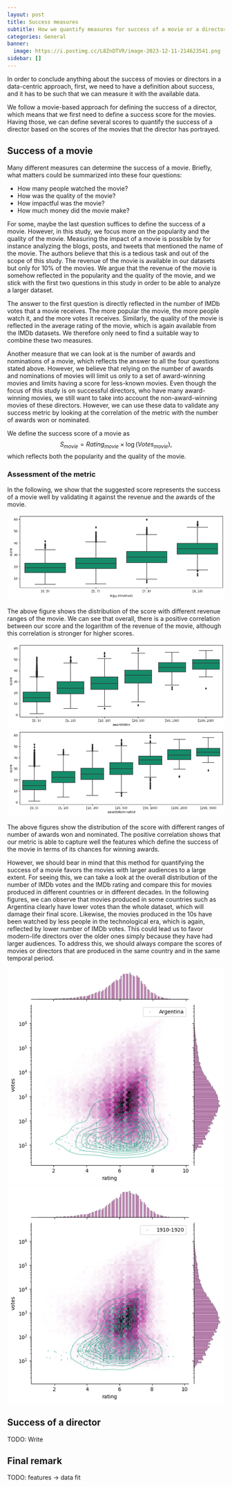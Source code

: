 ```yaml
---
layout: post
title: Success measures
subtitle: How we quantify measures for success of a movie or a director
categories: General
banner:
  image: https://i.postimg.cc/L8ZnDTVR/image-2023-12-11-214623541.png
sidebar: []
---
```


<!-- TODO: Let's refer to this post in the other postes -->

In order to conclude anything about the success of movies or directors in a data-centric approach, first, we need to have a definition about success, and it has to be such that we can measure it with the available data.

We follow a movie-based approach for defining the success of a director, which means that we first need to define a success score for the movies. Having those, we can define several scores to quantify the success of a director based on the scores of the movies that the director has portrayed.

## Success of a movie

Many different measures can determine the success of a movie. Briefly, what matters could be summarized into these four questions:
  - How many people watched the movie?
  - How was the quality of the movie?
  - How impactful was the movie?
  - How much money did the movie make?

For some, maybe the last question suffices to define the success of a movie. However, in this study, we focus more on the popularity and the quality of the movie. Measuring the impact of a movie is possible by for instance analyzing the blogs, posts, and tweets that mentioned the name of the movie. The authors believe that this is a tedious task and out of the scope of this study. The revenue of the movie is available in our datasets but only for 10% of the movies. We argue that the revenue of the movie is somehow reflected in the popularity and the quality of the movie, and we stick with the first two questions in this study in order to be able to analyze a larger dataset.

The answer to the first question is directly reflected in the number of IMDb votes that a movie receives. The more popular the movie, the more people watch it, and the more votes it receives. Similarly, the quality of the movie is reflected in the average rating of the movie, which is again available from the IMDb datasets. We therefore only need to find a suitable way to combine these two measures.

Another measure that we can look at is the number of awards and nominations of a movie, which reflects the answer to all the four questions stated above. However, we believe that relying on the number of awards and nominations of movies will limit us only to a set of award-winning movies and limits having a score for less-known movies. Even though the focus of this study is on successful directors, who have many award-winning movies, we still want to take into account the non-award-winning movies of these directors. However, we can use these data to validate any success metric by looking at the correlation of the metric with the number of awards won or nominated.

We define the success score of a movie as
$$
S_{movie} = {Rating}_{movie} \times \log({Votes}_{movie}),
$$
which reflects both the popularity and the quality of the movie.

### Assessment of the metric

In the following, we show that the suggested score represents the success of a movie well by validating it against the revenue and the awards of the movie.

![votes-ratings-country](../assets/figs/scores/corr-score-revenue.png)

The above figure shows the distribution of the score with different revenue ranges of the movie. We can see that overall, there is a positive correlation between our score and the logarithm of the revenue of the movie, although this correlation is stronger for higher scores.

![votes-ratings-country](../assets/figs/scores/corr-score-awardsWon.png)
![votes-ratings-country](../assets/figs/scores/corr-score-awardsNominated.png)

The above figures show the distribution of the score with different ranges of number of awards won and nominated. The positive correlation shows that our metric is able to capture well the features which define the success of the movie in terms of its chances for winning awards.

However, we should bear in mind that this method for quantifying the success of a movie favors the movies with larger audiences to a large extent. For seeing this, we can take a look at the overall distribution of the number of IMDb votes and the IMDb rating and compare this for movies produced in different countries or in different decades. In the following figures, we can observe that movies produced in some countries such as Argentina clearly have lower votes than the whole dataset, which will damage their final score. Likewise, the movies produced in the 10s have been watched by less people in the technological era, which is again, reflected by lower number of IMDb votes. This could lead us to favor modern-life directors over the older ones simply because they have had larger audiences. To address this, we should always compare the scores of movies or directors that are produced in the same country and in the same temporal period.

<!-- TODO: Replace by interactive plots ? -->
<!-- {% include xx.html %} -->
<!-- {% include xx.html %} -->

<!-- TODO: If not, make these one figure. -->
![votes-ratings-country](../assets/figs/scores/votes-ratings-country.png)
![votes-ratings-decade](../assets/figs/scores/votes-ratings-decades.png)


## Success of a director
TODO: Write


## Final remark

TODO: features -> data fit
